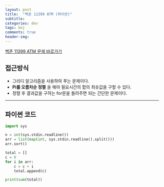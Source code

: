 ```yaml
---
layout: post
title:  "백준 11399 ATM (파이썬)"
subtitle:   
categories: dev
tags: boj
comments: true
header-img: 
---
```


[백준 11399 ATM 문제 바로가기](https://www.acmicpc.net/problem/11399)   
    

## 접근방식
- 그리디 알고리즘을 사용하여 푸는 문제이다.  
- __Pi를 오름차순 정렬__ 을 해야 필요시간의 합의 최솟값을 구할 수 있다.
- 정렬 후 결과값을 구하는 for문을 돌려주면 되는 간단한 문제이다.

---

## 파이썬 코드
```python
import sys

n = int(sys.stdin.readline())
arr = list(map(int, sys.stdin.readline().split()))
arr.sort()

total = []
c = 0
for i in arr:
    c = c + i
    total.append(c)

print(sum(total))
```
